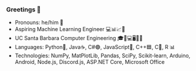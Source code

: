 ### Greetings 👋

- Pronouns: he/him 👦
- Aspiring Machine Learning Engineer 💻📊📈🤖
- UC Santa Barbara Computer Engineering 🎓🔋💻🖥🔌💡
- Languages: Python🐍, Java☕, C#🟣, JavaScript🧾, C++🟦, C🔵, R 📊
- Technologies: NumPy, MatPlotLib, Pandas, SciPy, Scikit-learn, Arduino, Android, Node.js, Discord.js, ASP.NET Core, Microsoft Office
